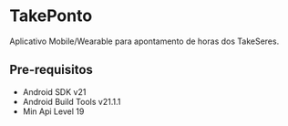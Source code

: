 TakePonto
===================================

Aplicativo Mobile/Wearable para apontamento de horas dos TakeSeres.

Pre-requisitos
--------------

- Android SDK v21
- Android Build Tools v21.1.1
- Min Api Level 19

